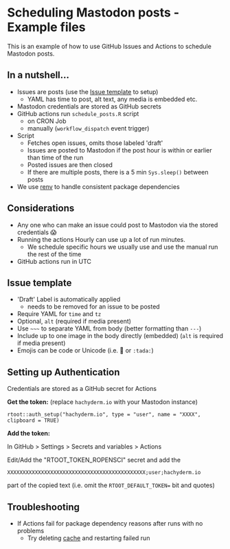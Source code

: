 # Scheduling Mastodon posts - Example files

This is an example of how to use GitHub Issues and Actions to schedule
Mastodon posts. 


## In a nutshell...
- Issues are posts (use the [Issue template](https://github.com/ropensci-org/ro-cmtoolkit/blob/fbe0ab0480e649b4ec1fb213ddabd4668b40c776/scheduled_socials_example/.github/ISSUE_TEMPLATE/schedule-post.md) to setup)
  - YAML has time to post, alt text, any media is embedded etc.
- Mastodon credentials are stored as GitHub secrets
- GitHub actions run `schedule_posts.R` script
  - on CRON Job
  - manually (`workflow_dispatch` event trigger)
- Script 
  - Fetches open issues, omits those labeled 'draft'
  - Issues are posted to Mastodon if the post hour is within or earlier than time of the run
  - Posted issues are then closed
  - If there are multiple posts, there is a 5 min `Sys.sleep()` between posts
- We use [renv](https://rstudio.github.io/renv/articles/renv.html) to handle 
  consistent package dependencies

## Considerations
- Any one who can make an issue could post to Mastodon via the stored credentials :scream:
- Running the actions Hourly can use up a lot of run minutes. 
  - We schedule specific hours we usually use and use the manual run the rest of the time
- GitHub actions run in UTC
  

## Issue template
- 'Draft' Label is automatically applied 
  - needs to be removed for an issue to be posted
- Require YAML for `time` and `tz`
- Optional, `alt` (required if media present)
- Use `~~~` to separate YAML from body (better formatting than `---`)
- Include up to one image in the body directly (embedded) (`alt` is required if media present)
- Emojis can be code or Unicode (i.e. :tada: or `:tada:`)

## Setting up Authentication

Credentials are stored as a GitHub secret for Actions

**Get the token:** (replace `hachyderm.io` with your Mastodon instance)

```
rtoot::auth_setup("hachyderm.io", type = "user", name = "XXXX", clipboard = TRUE)
```

**Add the token:** 

In GitHub > Settings > Secrets and variables > Actions

Edit/Add the "RTOOT_TOKEN_ROPENSCI" secret and add the

`XXXXXXXXXXXXXXXXXXXXXXXXXXXXXXXXXXXXXXXXXXXXX;user;hachyderm.io`

part of the copied text (i.e. omit the `RTOOT_DEFAULT_TOKEN=` bit and quotes)


## Troubleshooting
- If Actions fail for package dependency reasons after runs with no problems
  - Try deleting [cache](https://github.com/rosadmin/scheduled_socials/actions/caches) 
    and restarting failed run
  
